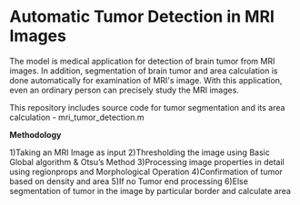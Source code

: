# Automatic Tumor Detection in MRI Images
The model is medical application for detection of brain tumor from MRI images. In addition, segmentation of brain tumor and area calculation is done automatically for examination of MRI's image. With this application, even an ordinary person can precisely study the MRI images.

This repository includes source code for tumor segmentation and its area calculation - mri_tumor_detection.m

**Methodology**

1)Taking an MRI Image as input                                                                                                                                                                                  2)Thresholding the image using Basic Global algorithm & Otsu’s Method
3)Processing image properties in detail using regionprops and Morphological Operation
4)Confirmation of tumor based on density and area
5)If no Tumor end processing
6)Else segmentation of tumor in the image by particular border and calculate area
